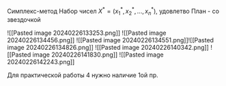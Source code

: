 Симплекс-метод
Набор чисел $X^* = (x_1^*, x_2^*, ..., x_n^*)$, удовлетво
План - со звездочкой

![[Pasted image 20240226133253.png]]
![[Pasted image 20240226134456.png]]
![[Pasted image 20240226134551.png]]![[Pasted image 20240226134826.png]]
![[Pasted image 20240226140342.png]]
![[Pasted image 20240226141830.png]]
![[Pasted image 20240226142243.png]]

Для практической работы 4 нужно наличие 1ой пр.